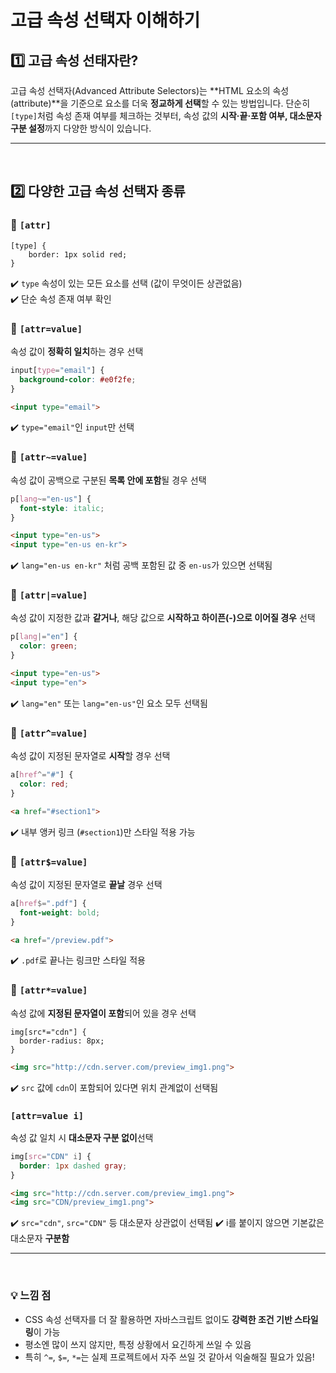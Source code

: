 # 고급 속성 선택자 이해하기
## 1️⃣ 고급 속성 선태자란?
고급 속성 선택자(Advanced Attribute Selectors)는 **HTML 요소의 속성(attribute)**을 기준으로 요소를 더욱 **정교하게 선택**할 수 있는 방법입니다. 단순히 `[type]`처럼 속성 존재 여부를 체크하는 것부터, 속성 값의 **시작·끝·포함 여부, 대소문자 구분 설정**까지 다양한 방식이 있습니다.

---
<br>

## 2️⃣ 다양한 고급 속성 선택자 종류
### 🔹 `[attr]`
```
[type] {
	border: 1px solid red;
}
```
✔️ `type` 속성이 있는 모든 요소를 선택 (값이 무엇이든 상관없음)  
✔️ 단순 속성 존재 여부 확인
<br>

### 🔹 `[attr=value]`
속성 값이 **정확히 일치**하는 경우 선택
```css
input[type="email"] {
  background-color: #e0f2fe;
}
```
```html
<input type="email">
```
✔️ `type="email"`인 `input`만 선택
<br>

### 🔹 `[attr~=value]`
속성 값이 공백으로 구분된 **목록 안에 포함**될 경우 선택
```css
p[lang~="en-us"] {
  font-style: italic;
}
```
```html
<input type="en-us">
<input type="en-us en-kr">
```
✔️ `lang="en-us en-kr"` 처럼 공백 포함된 값 중 `en-us`가 있으면 선택됨
<br>

### 🔹 `[attr|=value]`
속성 값이 지정한 값과 **같거나**, 해당 값으로 **시작하고 하이픈(-)으로 이어질 경우** 선택
```css
p[lang|="en"] {
  color: green;
}
```
```html
<input type="en-us">
<input type="en">
```
✔️ `lang="en"` 또는 `lang="en-us"`인 요소 모두 선택됨
<br>

### 🔹 `[attr^=value]`
속성 값이 지정된 문자열로 **시작**할 경우 선택
```css
a[href^="#"] {
  color: red;
}
```
```html
<a href="#section1">
```
✔️ 내부 앵커 링크 (`#section1`)만 스타일 적용 가능
<br>

### 🔹 `[attr$=value]`
속성 값이 지정된 문자열로 **끝날** 경우 선택
```css
a[href$=".pdf"] {
  font-weight: bold;
}
```
```html
<a href="/preview.pdf">
```
✔️ `.pdf`로 끝나는 링크만 스타일 적용
<br>

### 🔹 `[attr*=value]`
속성 값에 **지정된 문자열이 포함**되어 있을 경우 선택
```
img[src*="cdn"] {
  border-radius: 8px;
}
```
```html
<img src="http://cdn.server.com/preview_img1.png">
```
✔️ `src` 값에 `cdn`이 포함되어 있다면 위치 관계없이 선택됨
<br>

### `[attr=value i]`
속성 값 일치 시 **대소문자 구분 없이**선택
```css
img[src="CDN" i] {
  border: 1px dashed gray;
}
```
```html
<img src="http://cdn.server.com/preview_img1.png">
<img src="CDN/preview_img1.png">
```
✔️ `src="cdn"`, `src="CDN"` 등 대소문자 상관없이 선택됨
✔️ i를 붙이지 않으면 기본값은 대소문자 **구분함**

---
<br>

### 💡 느낌 점
- CSS 속성 선택자를 더 잘 활용하면 자바스크립트 없이도 **강력한 조건 기반 스타일링**이 가능
- 평소엔 많이 쓰지 않지만, 특정 상황에서 요긴하게 쓰일 수 있음
- 특히 `^=`, `$=`, `*=`는 실제 프로젝트에서 자주 쓰일 것 같아서 익술해질 필요가 있음!
